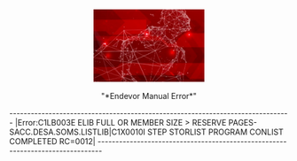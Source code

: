 <p align="center">
<img src="Broadcom-Endevor.jpg" width="200">
</p>
<p align="center">"*Endevor Manual Error*"</p>
-------------------------------------------------------------------------------
|Error:C1LB003E ELIB FULL OR MEMBER SIZE > RESERVE PAGES-SACC.DESA.SOMS.LISTLIB|C1X0010I  STEP STORLIST PROGRAM CONLIST COMPLETED RC=0012|
-------------------------------------------------------------------------------
                





